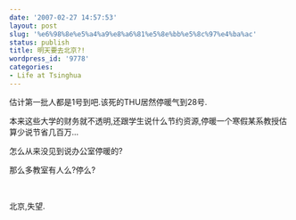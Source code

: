 ```yaml
---
date: '2007-02-27 14:57:53'
layout: post
slug: '%e6%98%8e%e5%a4%a9%e8%a6%81%e5%8e%bb%e5%8c%97%e4%ba%ac'
status: publish
title: 明天要去北京?!
wordpress_id: '9778'
categories:
- Life at Tsinghua
---
```


估计第一批人都是1号到吧.该死的THU居然停暖气到28号.


本来这些大学的财务就不透明,还跟学生说什么节约资源,停暖一个寒假某系教授估算少说节省几百万...


怎么从来没见到说办公室停暖的?


那么多教室有人么?停么?


 


北京,失望.
